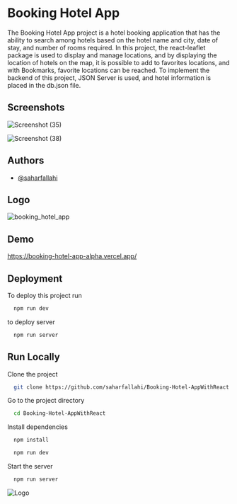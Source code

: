 
# Booking Hotel App


The Booking Hotel App project is a hotel booking application that has the ability to search among hotels based on the hotel name and city, date of stay, and number of rooms required.
In this project, the react-leaflet package is used to display and manage locations, and by displaying the location of hotels on the map, it is possible to add to favorites locations, and with Bookmarks, favorite locations can be reached.
To implement the backend of this project, JSON Server is used, and hotel information is placed in the db.json file.



## Screenshots
![Screenshot (35)](https://github.com/user-attachments/assets/6e463e8f-23e2-4ff4-80df-51721b6525b8)

![Screenshot (38)](https://github.com/user-attachments/assets/6ce0d56d-d236-4a59-a4b3-8b6032cf04c0)


## Authors

- [@saharfallahi](https://www.github.com/saharfallahi)

## Logo

![booking_hotel_app](https://github.com/user-attachments/assets/1a0dfe0a-40e6-4114-b83d-5a93e91d9d16)


## Demo

https://booking-hotel-app-alpha.vercel.app/


## Deployment

To deploy this project run

```bash
  npm run dev
```

to deploy server

```bash
  npm run server
```
## Run Locally

Clone the project

```bash
  git clone https://github.com/saharfallahi/Booking-Hotel-AppWithReact.git
```

Go to the project directory

```bash
  cd Booking-Hotel-AppWithReact
```

Install dependencies

```bash
  npm install
```
```bash
  npm run dev
```

Start the server

```bash
  npm run server
```


![Logo](https://dev-to-uploads.s3.amazonaws.com/uploads/articles/th5xamgrr6se0x5ro4g6.png)

